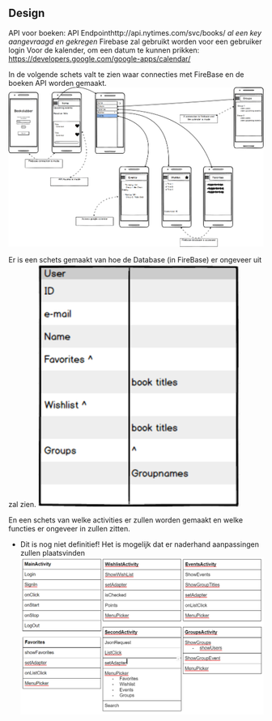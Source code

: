 ## Design

API voor boeken: API Endpointhttp://api.nytimes.com/svc/books/
*al een key aangevraagd en gekregen*
Firebase zal gebruikt worden voor een gebruiker login
Voor de kalender, om een datum te kunnen prikken:
https://developers.google.com/google-apps/calendar/

In de volgende schets valt te zien waar connecties met FireBase en de boeken API worden gemaakt.
![](https://github.com/bozanam/ProgProject/blob/master/doc/sketch%2Bconnections.png)

Er is een schets gemaakt van hoe de Database (in FireBase) er ongeveer uit zal zien.
![](https://github.com/bozanam/ProgProject/blob/master/doc/db-sketch.PNG)

En een schets van welke activities er zullen worden gemaakt en welke functies er ongeveer in zullen zitten.
* Dit is nog niet definitief! Het is mogelijk dat er naderhand aanpassingen zullen plaatsvinden 
![](https://github.com/bozanam/ProgProject/blob/master/doc/Activity%2Bfunctions.png)
